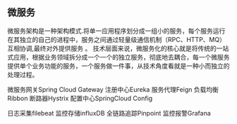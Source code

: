 
## 微服务
微服务架构是一种架构模式.将单一应用程序划分成一组小的服务，每个服务运行在其独立的自己的进程中，服务之间通过轻量级通信机制（RPC、HTTP、MQ）互相协调,最终对外提供服务 。
技术层面来说，微服务化的核心就是将传统的一站式应用，根据业务领域拆分成一个一个的独立服务，彻底地去耦合，每一个微服务提供单个业务功能的服务，一个服务做一件事，从技术角度看就是一种小而独立的处理过程。 

微服务网关Spring Cloud Gateway
注册中心Eureka
服务代理Feign
负载均衡Ribbon
断路器Hystrix
配置中心SpringCloud Config


日志采集filebeat
监控存储influxDB
全链路追踪Pinpoint
监控报警Grafana